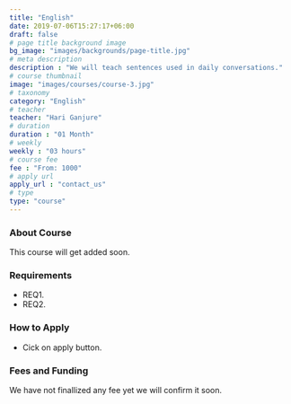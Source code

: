 ```yaml
---
title: "English"
date: 2019-07-06T15:27:17+06:00
draft: false
# page title background image
bg_image: "images/backgrounds/page-title.jpg"
# meta description
description : "We will teach sentences used in daily conversations."
# course thumbnail
image: "images/courses/course-3.jpg"
# taxonomy
category: "English"
# teacher
teacher: "Hari Ganjure"
# duration
duration : "01 Month"
# weekly
weekly : "03 hours"
# course fee
fee : "From: 1000"
# apply url
apply_url : "contact_us"
# type
type: "course"
---
```



### About Course

This course will get added soon.</p>

### Requirements



* REQ1.
* REQ2.



### How to Apply

* Cick on apply button.


### Fees and Funding

We have not finallized any fee yet we will confirm it soon.